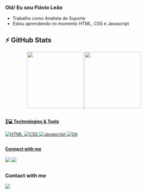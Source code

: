 ### Olá! Eu sou Flávio Leão

- Trabalho como Analista de Suporte
- Estou aprendendo no momento HTML, CSS e Javascript

## ⚡ GitHub Stats
<div align="center">
  <a href="https://github.com/flaviorsleao">
  <img height="180em" src="https://github-readme-stats.vercel.app/api?username=flaviorsleao&show_icons=true&theme=vue-dark&include_all_commits=true&count_private=true"/>
  <img height="180em" src="https://github-readme-stats.vercel.app/api/top-langs/?username=flaviorsleao&layout=demo&langs_count=7&theme=vue-dark"/>
</div>

##

#### 🚀💻 Technologies & Tools
![HTML](https://img.shields.io/badge/HTML5-E34F26?style=for-the-badge&logo=html5&logoColor=white) ![CSS](https://img.shields.io/badge/CSS3-1572B6?style=for-the-badge&logo=css3&logoColor=white) ![Javascript](https://img.shields.io/badge/JavaScript-F7DF1E?style=for-the-badge&logo=javascript&logoColor=black) ![Git](https://img.shields.io/badge/GIT-E44C30?style=for-the-badge&logo=git&logoColor=white)

##

#### Connect with me
<div> 
  <a href="https://instagram.com/flavioleao_" target="_blank"><img src="https://img.shields.io/badge/-Instagram-%23E4405F?style=for-the-badge&logo=instagram&logoColor=white" target="_blank"></a>
  <a href="https://www.linkedin.com/in/flaviorleao" target="_blank"><img src="https://img.shields.io/badge/-LinkedIn-%230077B5?style=for-the-badge&logo=linkedin&logoColor=white" target="_blank"></a> 
</div>
  
##

### Contact with me
<a href = "mailto:flaviorleaodev@gmail.com"><img src="https://img.shields.io/badge/-Gmail-%23333?style=for-the-badge&logo=gmail&logoColor=white" target="_blank"></a>

